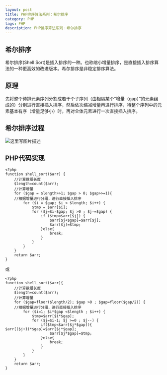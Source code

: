 ```yaml
---
layout: post
title: PHP排序算法系列：希尔排序
category: PHP
tags: PHP
description: PHP排序算法系列：希尔排序
---
```

## 希尔排序
希尔排序(Shell Sort)是插入排序的一种。也称缩小增量排序，是直接插入排序算法的一种更高效的改进版本。希尔排序是非稳定排序算法。
## 原理
先将整个待排元素序列分割成若干个子序列（由相隔某个“增量（gap）”的元素组成的）分别进行直接插入排序，然后依次缩减增量再进行排序，待整个序列中的元素基本有序（增量足够小）时，再对全体元素进行一次直接插入排序。
## 希尔排序过程
![这里写图片描述](http://img.blog.csdn.net/20170419090953215?watermark/2/text/aHR0cDovL2Jsb2cuY3Nkbi5uZXQvcXFfMzIzMDAzNjM=/font/5a6L5L2T/fontsize/400/fill/I0JBQkFCMA==/dissolve/70/gravity/SouthEast)
## PHP代码实现

```
<?php
function shell_sort($arr) {
    //计算数组长度
    $length=count($arr);
    //计算增量
    for ($gap = $length>>1; $gap > 0; $gap>>=1){
    //根据增量进行分组，进行直接插入排序
        for ($i = $gap; $i < $length; $i++) {
            $tmp = $arr[$i];
            for ($j=$i-$gap; $j >0 ; $j-=$gap) {
                if ($tmp<$arr[$j]) {
                    $arr[$j+$gap]=$arr[$j];
                    $arr[$j]=$tmp;
                }else{
                    break;
                }
            }
        }
    }
    return $arr;
}
```
或
```
<?php
function shell_sort($arr){
    //计算数组长度
    $length=count($arr);
    //计算增量
    for ($gap=floor($length/2); $gap >0 ; $gap=floor($gap/2)) {
    //根据增量进行分组，进行直接插入排序
        for ($i=1; $i*$gap <$length ; $i++) {
            $tmp=$arr[$i*$gap];
            for ($j=$i-1; $j >=0 ; $j--) {
                if($tmp<$arr[$j*$gap]){ $arr[($j+1)*$gap]=$arr[$j*$gap];
                    $arr[$j*$gap]=$tmp;
                }else{
                    break;
                }
            }
        }
    }
    return $arr;
}
```

